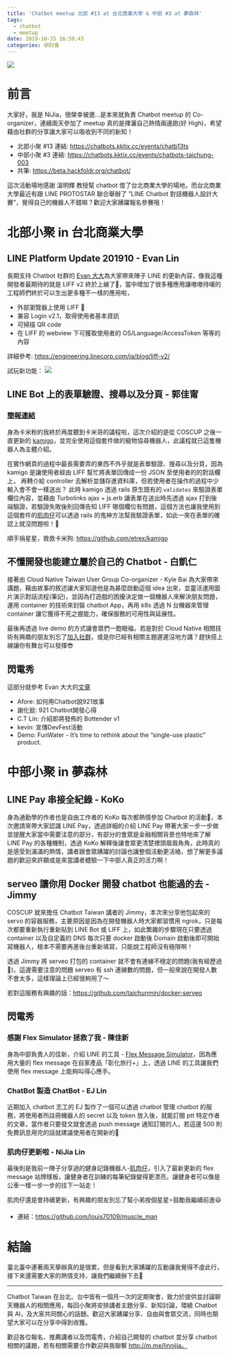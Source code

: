 ```yaml
---
title: 'Chatbot meetup 北部 #13 at 台北商業大學 & 中部 #3 at 夢森林'
tags:
  - chatbot
  - meetup
date: 2019-10-25 16:59:43
categories: 研討會
---
```


![](https://i.imgur.com/P3F7Xjp.png)

# 前言
大家好，我是 NiJia，很榮幸被邀...是本來就負責 Chatbot meetup 的 Co-organizer，連續兩天參加了 meetup 真的是揮灑自己熱情兩邊跑(好 High)，希望藉由社群的分享讓大家可以吸收到不同的新知！

- 北部小聚 #13 連結: https://chatbots.kktix.cc/events/chatb13ts
- 中部小聚 #3 連結: https://chatbots.kktix.cc/events/chatbots-taichung-003
- 共筆: https://beta.hackfoldr.org/chatbot/

這次活動場地感謝 溫明輝 教授幫 chatbot 借了台北商業大學的場地，而台北商業大學最近有跟 LINE PROTOSTAR 聯合舉辦了 ”LINE Chatbot 對話機器人設計大賽”，覺得自己的機器人不錯嘛？歡迎大家踴躍報名參賽哦！

# 北部小聚 in 台北商業大學
## LINE Platform Update 201910 - Evan Lin

<script async class="speakerdeck-embed" data-slide="1" data-id="36b3e28d2a3f4e489250cbe7d84234a4" data-ratio="1.77777777777778" src="//speakerdeck.com/assets/embed.js"></script>

長期支持 Chatbot 社群的 [Evan 大大](https://www.evanlin.com/chatbot13/)為大家帶來陣子 LINE 的更新內容，像我這種開發者最期待的就是 LIFF v2 終於上線了🎉，當中增加了很多種應用讓嗷嗷待哺的工程師們終於可以生出更多種不一樣的應用啦，

- 外部瀏覽器上使用 LIFF 🎉
- 兼容 Login v2.1，取得使用者基本資訊
- 可掃描 QR code
- 在 LIFF 的 webview 下可獲取使用者的 OS/Language/AccessToken 等等的內容 

詳細參考: https://engineering.linecorp.com/ja/blog/liff-v2/

試玩新功能：
![](https://i.imgur.com/zHx9RcBm.png)

## LINE Bot 上的表單驗證、搜尋以及分頁 - 郭佳甯

### [簡報連結](https://docs.google.com/presentation/d/1MNCbVIsMoLAWtPjg22e1-_3PLA2OpyHKSAIvw53Vdsk/edit#slide=id.g654c56bcd3_0_5)

身為卡米粉的我終於再度聽到卡米哥的議程啦，這次介紹的是從 COSCUP 之後一直更新的 [kamigo](https://github.com/etrex/kamigo)，並完全使用這個套件做的寵物協尋機器人，此議程就已這隻機器人為主體介紹。

在實作網頁的過程中最長需要弄的東西不外乎就是表單驗證、搜尋以及分頁，因為 kamigo 是讓使用者經由 LIFF 幫忙將表單回傳成一份 JSON 至使用者的的對話欄上，
再轉介給 controller 去解析並儲存進資料庫，但若使用者在操作的過程中少輸入會不會一樣送出？
此時 kamigo 透過 rails 原生既有的 `validates` 來驗證表單欄位內容，並藉由 Turbolinks ajax + js.erb 讓表單在送出時先透過 ajax 打到後端驗證，若驗證失敗後則回傳告知 LIFF 哪個欄位有問題，這個方法也讓我使用到這個套件的[肌肉仔](https://github.com/louis70109/muscle_man)可以透過 rails 的鬼神方法幫我驗證表單，如此一來在表單的確認上就沒問題啦！🎉

順手捐星星，救救卡米狗: https://github.com/etrex/kamigo

## 不懂開發也能建立屬於自己的 Chatbot - 白凱仁
<script async class="speakerdeck-embed" data-slide="1" data-id="4386dd5577e74e528b353d1f56c8a201" data-ratio="1.77777777777778" src="//speakerdeck.com/assets/embed.js"></script>
接著由 Cloud Native Taiwan User Group Co-organizer - Kyle Bai 為大家帶來講題，藉由故事的敘述讓大家知道他是為甚麼啟動這個 idea 出來，並靈活運用圖片演示對話流程(筆記)，並因為打遊戲的困擾決定做一個機器人來解決朋友問題，運用 container 的技術來封裝 chatbot App，再用 k8s 透過 N 台機器來管理 container 讓它獲得不死之握能力，確保服務的可用性與延展性。

最後再透過 live demo 的方式讓會眾們一飽眼福，若是對於 Cloud Native 相關技術有興趣的朋友別忘了[加入社群](https://www.facebook.com/groups/cloudnative.tw/)，或是你已經有相關主題遲遲沒地方講？趕快搭上線讓你有舞台可以發揮😎

## 閃電秀

這部分就參考 Evan 大大的[文章](http://www.evanlin.com/chatbot13/#閃電秀)

- Afore:	如何用Chatbot說921故事
- 謝化挺:	921 Chatbot開發心得
- C.T Lin:	介紹即將發佈的 Bottender v1
- kevin:	宣傳DevFest活動
- Demo:	FunWater - It’s time to rethink about the “single-use plastic” product.

# 中部小聚 in 夢森林
## LINE Pay 串接全紀錄 - KoKo

身為通勤學的作者也是自由工作者的 KoKo 每次都熱情參加 Chatbot 的活動👏，本次邀請來帶大家認識 LINE Pay，透過詳細的介紹 LINE Pay 帶著大家一步一步做並提醒大家當中需要注意的部分，有部分的會眾是金融相關背景也特地來了解 LINE Pay 的各種機制，透過 KoKo 解釋後讓會眾更清楚裡頭眉眉角角，此時真的是感受到滿滿的熱情，講者跟會眾踴躍的討論也讓整個活動更活絡，想了解更多議題的歡迎來許願或是來當講者體驗一下中部人真正的活力啊！

## serveo 讓你用 Docker 開發 chatbot 也能過的去 - Jimmy
COSCUP 就來擔任 Chatbot Taiwan 講者的 Jimmy，本次來分享他包起來的 servo 的容器服務，主要原因是因為在開發機器人時大家都習慣用 ngrok，只是每次都要重新執行重新貼到 LINE Bot 或 LIFF 上，如此繁雜的步驟現在只要透過 container 以及自定義的 DNS 每次只要 docker 啟動後 Domain 啟動後即可開始寫機器人，根本不需要再進後台重新填寫，只能說工程師沒有極限啊！

透過 Jimmy 將 serveo 打包的 container 就不會有連線不穩定的問題(我有經歷過🤣)，這邊需要注意的問題 serveo 有 ssh 連線數的問題，但一般來說在開發人數不會太多，這樣理論上已經很夠用了～

若對這服務有興趣的話：https://github.com/taichunmin/docker-serveo

## 閃電秀

### 感謝 Flex Simulator 拯救了我 - 陳佳新
身為中部負責人的佳新，介紹 LINE 的工具 - [Flex Message Simulator](https://developers.line.biz/console/fx/)，因為應用大量的 flex message 在自家產品「彰化旅行+」上，透過 LINE 的工具讓我們使用 flex message 上能夠叫得心應手。
### ChatBot 製造 ChatBot - EJ Lin
近期加入 chatbot 志工的 EJ 製作了一個可以透過 chatbot 管理 chatbot 的服務，將使用者所註冊機器人的 secret 以及 token 放入後，就能訂閱 ptt 特定作者的文章，當作者只要發文就會透過 push message 通知訂閱的人，若這邊 500 則免費訊息用完的話就建議使用者在開新的🤣
### 肌肉仔更新啦 - NiJia Lin
最後則是我前一陣子分享過的健身記錄機器人-[肌肉仔](https://github.com/louis70109/muscle_man)，引入了最新更新的 flex message 站牌樣板，讓健身者在訓練的每筆紀錄變得更漂亮，讓健身者可以像是公車一樣一步一步的往下一站走！

肌肉仔還是會持續更新，有興趣的朋友別忘了幫小弟按個星星⭐️鼓勵我繼續前進😃
- 連結：https://github.com/louis70109/muscle_man

# 結論
臺北臺中連著兩天舉辦真的是很累，但是看到大家踴躍的互動讓我覺得不虛此行，接下來還需要大家的熱情支持，讓我們繼續辦下去🚀

---

Chatbot Taiwan 在台北、台中皆有一個月一次的定期聚會，致力於提供並討論聊天機器人的相關應用，每回小聚將安排講者主題分享、新知討論，環繞 Chatbot 與 AI，及大家共同關心的話題。歡迎大家踴躍分享、自由與會眾交流，同時也期望大家可以在分享中得到收獲。

歡迎各位報名、推薦講者以及閃電秀，介紹自己開發的 chatbot 並分享 chatbot 相關的議題，若有相關需要合作歡迎與我聯繫 http://m.me/linnijia。